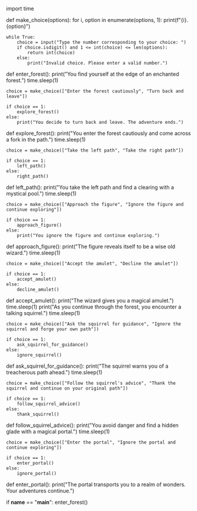 
import time

def make_choice(options):
    for i, option in enumerate(options, 1):
        print(f"{i}. {option}")

    while True:
        choice = input("Type the number corresponding to your choice: ")
        if choice.isdigit() and 1 <= int(choice) <= len(options):
            return int(choice)
        else:
            print("Invalid choice. Please enter a valid number.")

def enter_forest():
    print("You find yourself at the edge of an enchanted forest.")
    time.sleep(1)

    choice = make_choice(["Enter the forest cautiously", "Turn back and leave"])

    if choice == 1:
        explore_forest()
    else:
        print("You decide to turn back and leave. The adventure ends.")

def explore_forest():
    print("You enter the forest cautiously and come across a fork in the path.")
    time.sleep(1)

    choice = make_choice(["Take the left path", "Take the right path"])

    if choice == 1:
        left_path()
    else:
        right_path()

def left_path():
    print("You take the left path and find a clearing with a mystical pool.")
    time.sleep(1)

    choice = make_choice(["Approach the figure", "Ignore the figure and continue exploring"])

    if choice == 1:
        approach_figure()
    else:
        print("You ignore the figure and continue exploring.")

def approach_figure():
    print("The figure reveals itself to be a wise old wizard.")
    time.sleep(1)

    choice = make_choice(["Accept the amulet", "Decline the amulet"])

    if choice == 1:
        accept_amulet()
    else:
        decline_amulet()

def accept_amulet():
    print("The wizard gives you a magical amulet.")
    time.sleep(1)
    print("As you continue through the forest, you encounter a talking squirrel.")
    time.sleep(1)

    choice = make_choice(["Ask the squirrel for guidance", "Ignore the squirrel and forge your own path"])

    if choice == 1:
        ask_squirrel_for_guidance()
    else:
        ignore_squirrel()

def ask_squirrel_for_guidance():
    print("The squirrel warns you of a treacherous path ahead.")
    time.sleep(1)

    choice = make_choice(["Follow the squirrel's advice", "Thank the squirrel and continue on your original path"])

    if choice == 1:
        follow_squirrel_advice()
    else:
        thank_squirrel()

def follow_squirrel_advice():
    print("You avoid danger and find a hidden glade with a magical portal.")
    time.sleep(1)

    choice = make_choice(["Enter the portal", "Ignore the portal and continue exploring"])

    if choice == 1:
        enter_portal()
    else:
        ignore_portal()

def enter_portal():
    print("The portal transports you to a realm of wonders. Your adventures continue.")

if __name__ == "__main__":
    enter_forest()
